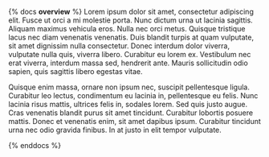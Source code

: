{% docs __overview__ %}
Lorem ipsum dolor sit amet, consectetur adipiscing elit. Fusce ut orci a mi molestie porta. Nunc dictum urna ut lacinia sagittis. Aliquam maximus vehicula eros. Nulla nec orci metus. Quisque tristique lacus nec diam venenatis venenatis. Duis blandit turpis at quam vulputate, sit amet dignissim nulla consectetur. Donec interdum dolor viverra, vulputate nulla quis, viverra libero. Curabitur eu lorem ex. Vestibulum nec erat viverra, interdum massa sed, hendrerit ante. Mauris sollicitudin odio sapien, quis sagittis libero egestas vitae.

Quisque enim massa, ornare non ipsum nec, suscipit pellentesque ligula. Curabitur leo lectus, condimentum eu lacinia in, pellentesque eu felis. Nunc lacinia risus mattis, ultrices felis in, sodales lorem. Sed quis justo augue. Cras venenatis blandit purus sit amet tincidunt. Curabitur lobortis posuere mattis. Donec et venenatis enim, sit amet dapibus ipsum. Curabitur tincidunt urna nec odio gravida finibus. In at justo in elit tempor vulputate.

{% enddocs %}